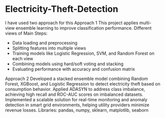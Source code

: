 # Electricity-Theft-Detection

I have used two approach for this
Approach 1
This project applies multi-view ensemble learning to improve classification performance. Different views of Main Steps:
- Data loading and preprocessing
- Splitting features into multiple views
- Training models like Logistic Regression, SVM, and Random Forest on each view
- Combining models using hard/soft voting and stacking
- Evaluating performance with accuracy and confusion matrix

Approach 2
Developed a stacked ensemble model combining Random Forest, XGBoost, and Logistic Regression to detect electricity theft based on consumption behavior.
Applied ADASYN to address class imbalance, achieving high recall and ROC-AUC scores on imbalanced datasets.
Implemented a scalable solution for real-time monitoring and anomaly detection in smart grid environments, helping utility providers minimize revenue losses.
Libraries: pandas, numpy, sklearn, matplotlib, seaborn
